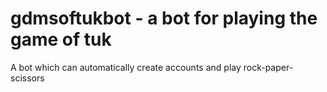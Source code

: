 # gdmsoftukbot - a bot for playing the game of tuk

A bot which can automatically create accounts and play rock-paper-scissors

